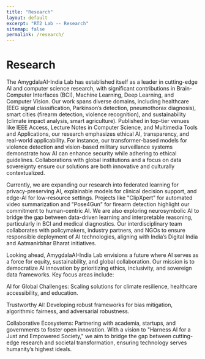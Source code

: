```yaml
---
title: "Research"
layout: default
excerpt: "RT2 Lab -- Research"
sitemap: false
permalink: /research/
---
```


# Research

The AmygdalaAI-India Lab has established itself as a leader in cutting-edge AI and computer science research, with significant contributions in Brain-Computer Interfaces (BCI), Machine Learning, Deep Learning, and Computer Vision. Our work spans diverse domains, including healthcare (EEG signal classification, Parkinson’s detection, pneumothorax diagnosis), smart cities (firearm detection, violence recognition), and sustainability (climate impact analysis, smart agriculture). Published in top-tier venues like IEEE Access, Lecture Notes in Computer Science, and Multimedia Tools and Applications, our research emphasizes ethical AI, transparency, and real-world applicability. For instance, our transformer-based models for violence detection and vision-based military surveillance systems demonstrate how AI can enhance security while adhering to ethical guidelines. Collaborations with global institutions and a focus on data sovereignty ensure our solutions are both innovative and culturally contextualized.

Currently, we are expanding our research into federated learning for privacy-preserving AI, explainable models for clinical decision support, and edge-AI for low-resource settings. Projects like "ClipXpert" for automated video summarization and "Pose4Gun" for firearm detection highlight our commitment to human-centric AI. We are also exploring neurosymbolic AI to bridge the gap between data-driven learning and interpretable reasoning, particularly in BCI and medical diagnostics. Our interdisciplinary team collaborates with policymakers, industry partners, and NGOs to ensure responsible deployment of AI technologies, aligning with India’s Digital India and Aatmanirbhar Bharat initiatives.

Looking ahead, AmygdalaAI-India Lab envisions a future where AI serves as a force for equity, sustainability, and global collaboration. Our mission is to democratize AI innovation by prioritizing ethics, inclusivity, and sovereign data frameworks. Key focus areas include:

AI for Global Challenges: Scaling solutions for climate resilience, healthcare accessibility, and education.

Trustworthy AI: Developing robust frameworks for bias mitigation, algorithmic fairness, and adversarial robustness.

Collaborative Ecosystems: Partnering with academia, startups, and governments to foster open innovation.
With a vision to "Harness AI for a Just and Empowered Society," we aim to bridge the gap between cutting-edge research and societal transformation, ensuring technology serves humanity’s highest ideals.
